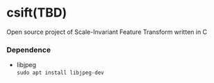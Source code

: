 # csift(TBD)
Open source project of Scale-Invariant Feature Transform written in C

### Dependence 
 - libjpeg \
 ` sudo apt install libjpeg-dev `
